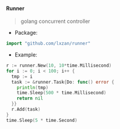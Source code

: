 #### Runner
> golang concurrent controller

- Package:
```go
import "github.com/lxzan/runner"
```

- Example:
```go
r := runner.New(10, 10*time.Millisecond)
for i := 0; i < 100; i++ {
  tmp := i
  task := &runner.Task{Do: func() error {
    println(tmp)
    time.Sleep(500 * time.Millisecond)
    return nil
  }}
  r.Add(task)
}
time.Sleep(5 * time.Second)
```